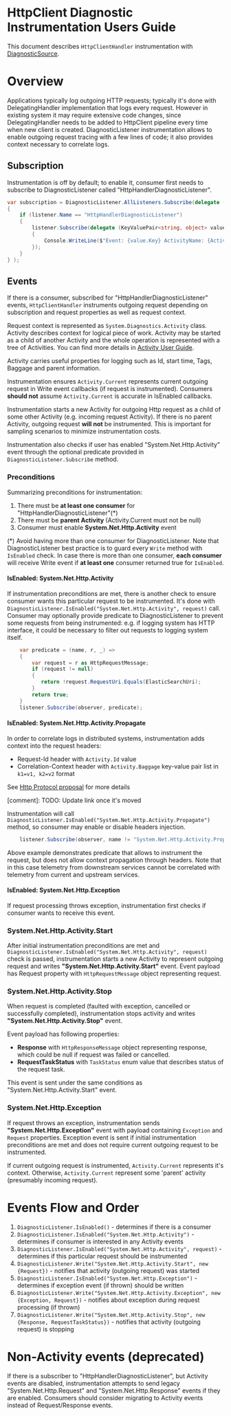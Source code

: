 # HttpClient Diagnostic  Instrumentation Users Guide

This document describes `HttpClientHandler` instrumentation with [DiagnosticSource](https://github.com/dotnet/corefx/blob/master/src/System.Diagnostics.DiagnosticSource/src/DiagnosticSourceUsersGuide.md).

# Overview
Applications typically log outgoing HTTP requests; typically it's done with DelegatingHandler implementation that logs every request. However in existing system it may require extensive code changes, since DelegatingHandler needs to be added to HttpClient pipeline every time when new client is created.
DiagnosticListener instrumentation allows to enable outgoing request tracing with a few lines of code; it also provides context necessary to correlate logs.

## Subscription
Instrumentation is off by default; to enable it, consumer first needs to subscribe to DiagnosticListener called "HttpHandlerDiagnosticListener". 

```C#
var subscription = DiagnosticListener.AllListeners.Subscribe(delegate (DiagnosticListener listener)
{
    if (listener.Name == "HttpHandlerDiagnosticListener")
    {
        listener.Subscribe(delegate (KeyValuePair<string, object> value)
        {
            Console.WriteLine($"Event: {value.Key} ActivityName: {Activity.Current.OperationName} Id: {Activity.Current.Id} ");
        });
    }
} );
```

## Events
If there is a consumer, subscribed for "HttpHandlerDiagnosticListener" events, `HttpClientHandler` instruments outgoing request depending on subscription and request properties as well as request context.

Request context is represented as `System.Diagnostics.Activity` class. Activity describes context for logical piece of work. Activity may be started as a child of another Activity and the whole operation is represented with a tree of Activities. You can find more details in [Activity User Guide](https://github.com/dotnet/corefx/blob/master/src/System.Diagnostics.DiagnosticSource/src/ActivityUserGuide.md).

Activity carries useful properties for logging such as Id, start time, Tags, Baggage and parent information. 

Instrumentation ensures `Activity.Current` represents current outgoing request in Write event callbacks (if request is instrumented). Consumers **should not** assume `Activity.Current` is accurate in IsEnabled callbacks.

Instrumentation starts a new Activity for outgoing Http request as a child of some other Activity (e.g. incoming request Activity). If there is no parent Activity, outgoing request **will not** be instrumented. This is important for sampling scenarios to minimize instrumentation costs.

Instrumentation also checks if user has enabled "System.Net.Http.Activity" event through the optional predicate provided in `DiagnosticListener.Subscribe`  method. 

### Preconditions
Summarizing preconditions for instrumentation:

1. There must be **at least one consumer** for "HttpHandlerDiagnosticListener"(*)
2. There must be **parent Activity** (Activity.Current must not be null)
3. Consumer must enable **System.Net.Http.Activity** event 

(*) Avoid having more than one consumer for DiagnosticListener. Note that DiagnosticListener best practice is to guard every `Write` method with `IsEnabled` check. In case there is more than one consumer, **each consumer** will receive Write event if **at least one** consumer returned true for `IsEnabled`.

#### IsEnabled: System.Net.Http.Activity
If instrumentation preconditions are met, there is another check to ensure consumer wants this particular request to be instrumented.
It's done with `DiagnosticListener.IsEnabled("System.Net.Http.Activity", request)` call.
Consumer may optionally provide predicate to DiagnosticListener to prevent some requests from being instrumented: e.g. if logging system has HTTP interface, it could be necessary to filter out requests to logging system itself.

```C#
    var predicate = (name, r, _) => 
    {
        var request = r as HttpRequestMessage;
        if (request != null)
        {
           return !request.RequestUri.Equals(ElasticSearchUri);
        }
        return true;
    }
    listener.Subscribe(observer, predicate);
```

#### IsEnabled: System.Net.Http.Activity.Propagate
In order to correlate logs in distributed systems, instrumentation adds context into the request headers: 
 * Request-Id header with `Activity.Id` value
 * Correlation-Context header with `Activity.Baggage` key-value pair list in `k1=v1, k2=v2` format
 
See [Http Protocol proposal](https://github.com/lmolkova/correlation/blob/master/http_protocol_proposal_v1.md) for more details

[comment]: TODO: Update link once it's moved
 
Instrumentation will call `DiagnosticListener.IsEnabled("System.Net.Http.Activity.Propagate")` method, so consumer may enable or disable headers injection.

```C#
    listener.Subscribe(observer, name != "System.Net.Http.Activity.Propagate");
```

Above example demonstrates predicate that allows to instrument the request, but does not allow context propagation through headers. Note that in this case telemetry from downstream services cannot be correlated with telemetry from current and upstream services. 

#### IsEnabled: System.Net.Http.Exception
If request processing throws exception, instrumentation first checks if consumer wants to receive this event.

### System.Net.Http.Activity.Start
After initial instrumentation preconditions are met and `DiagnosticListener.IsEnabled("System.Net.Http.Activity", request)` check is passed, instrumentation starts a new Activity to represent outgoing request and writes  **"System.Net.Http.Activity.Start"** event.  Event payload has Request property with `HttpRequestMessage` object representing request.

### System.Net.Http.Activity.Stop
When request is completed (faulted with exception, cancelled or successfully completed), instrumentation stops activity and writes  **"System.Net.Http.Activity.Stop"** event.

Event payload has following properties:
* **Response**  with `HttpResponseMessage` object representing response, which could be null if request was failed or cancelled.  
* **RequestTaskStatus** with `TaskStatus` enum value that describes status of the request task.

This event is sent under the same conditions as "System.Net.Http.Activity.Start" event.

### System.Net.Http.Exception
If request throws an exception, instrumentation sends **"System.Net.Http.Exception"** event with payload containing `Exception` and `Request` properties.
Exception event is sent if initial instrumentation preconditions are met and does not require current outgoing request to be instrumented.

If current outgoing request is instrumented, `Activity.Current` represents it's context.
Otherwise, `Activity.Current` represent some 'parent' activity (presumably incoming request).

# Events Flow and Order

1. `DiagnosticListener.IsEnabled()` - determines if there is a consumer
2. `DiagnosticListener.IsEnabled("System.Net.Http.Activity")` - determines if consumer is interested in any Activity events
3. `DiagnosticListener.IsEnabled("System.Net.Http.Activity", request)` - determines if this particular request should be instrumented
4. `DiagnosticListener.Write("System.Net.Http.Activity.Start", new {Request})` - notifies that activity (outgoing request) was started
5. `DiagnosticListener.IsEnabled("System.Net.Http.Exception")` - determines if exception event (if thrown) should be written
6. `DiagnosticListener.Write("System.Net.Http.Activity.Exception", new {Exception, Request})` - notifies about exception during request processing (if thrown)
7. `DiagnosticListener.Write("System.Net.Http.Activity.Stop", new {Response, RequestTaskStatus})` - notifies that activity (outgoing request) is stopping

# Non-Activity events (deprecated)
If there is a subscriber to "HttpHandlerDiagnosticListener", but Activity events are disabled, instrumentation attempts to send legacy "System.Net.Http.Request" and "System.Net.Http.Response" events if they are enabled.
Consumers should consider migrating to Activity events instead of Request/Response events.


